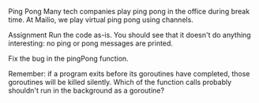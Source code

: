 Ping Pong
Many tech companies play ping pong in the office during break time. At Mailio, we play virtual ping pong using channels.

Assignment
Run the code as-is. You should see that it doesn't do anything interesting: no ping or pong messages are printed.

Fix the bug in the pingPong function.

Remember: if a program exits before its goroutines have completed, those goroutines will be killed silently. Which of the function calls probably shouldn't run in the background as a goroutine?





